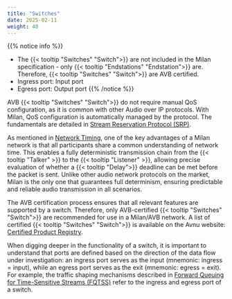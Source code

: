 ```yaml
---
title: "Switches"
date: 2025-02-11
weight: 40
---
```


{{% notice info %}}

- The {{< tooltip "Switches" "Switch">}} are not included in the Milan specification - only {{< tooltip "Endstations" "Endstation">}} are. Therefore, {{< tooltip "Switches" "Switch">}} are AVB certified.
- Ingress port: Input port
- Egress port: Output port
{{% /notice %}}

AVB {{< tooltip "Switches" "Switch">}} do not require manual QoS configuration, as it is common with other Audio over IP protocols. With Milan, QoS configuration is automatically managed by the protocol. The fundamentals are detailed in [Stream Reservation Protocol (SRP)](../01_milan/03_traffic-shaping/stream-reservation/_index.md).

As mentioned in [Network Timing](../01_milan/00_network-timing/_index.md), one of the key advantages of a Milan network is that all participants share a common understanding of network time. This enables a fully deterministic transmission chain from the {{< tooltip "Talker" >}} to the {{< tooltip "Listener" >}}, allowing precise evaluation of whether a {{< tooltip "Delay">}} deadline can be met before the packet is sent. Unlike other audio network protocols on the market, Milan is the only one that guarantees full determinism, ensuring predictable and reliable audio transmission in all scenarios.

The AVB certification process ensures that all relevant features are supported by a switch. Therefore, only AVB-certified {{< tooltip "Switches" "Switch">}} are recommended for use in a Milan/AVB network. A list of certified {{< tooltip "Switches" "Switch">}} is available on the Avnu website: [Certified Product Registry](https://avnu.org/certified-product-registry?cert=Network%20Device&type=).

When digging deeper in the functionality of a switch, it is important to understand that ports are defined based on the direction of the data flow under investigation: an ingress port serves as the input (mnemonic: ingress = input), while an egress port serves as the exit (mnemonic: egress = exit). For example, the traffic shaping mechanisms described in [Forward Queuing for Time-Sensitive Streams (FQTSS)](../01_milan/03_traffic-shaping/fqtss/_index.md) refer to the ingress and egress port of a switch.